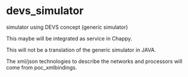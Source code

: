 # devs_simulator
simulator using DEVS concept (generic simulator)

This maybe will be integrated as service in Chappy.

This will not be a translation of the generic simulator in JAVA.

The xml/json technologies to describe the networks and processors will come from poc_xmlbindings.
